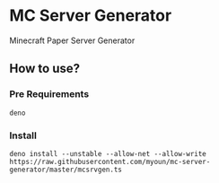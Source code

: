 # MC Server Generator
Minecraft Paper Server Generator

## How to use?

### Pre Requirements
`deno`

### Install
```
deno install --unstable --allow-net --allow-write https://raw.githubusercontent.com/myoun/mc-server-generator/master/mcsrvgen.ts
```
